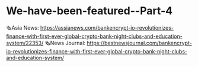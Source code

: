 # We-have-been-featured--Part-4
🗞️Asia News: https://assianews.com/bankencrypt-io-revolutionizes-finance-with-first-ever-global-crypto-bank-night-clubs-and-education-system/22353/  🗞️News Journal: https://bestnewsjournal.com/bankencrypt-io-revolutionizes-finance-with-first-ever-global-crypto-bank-night-clubs-and-education-system/ 
